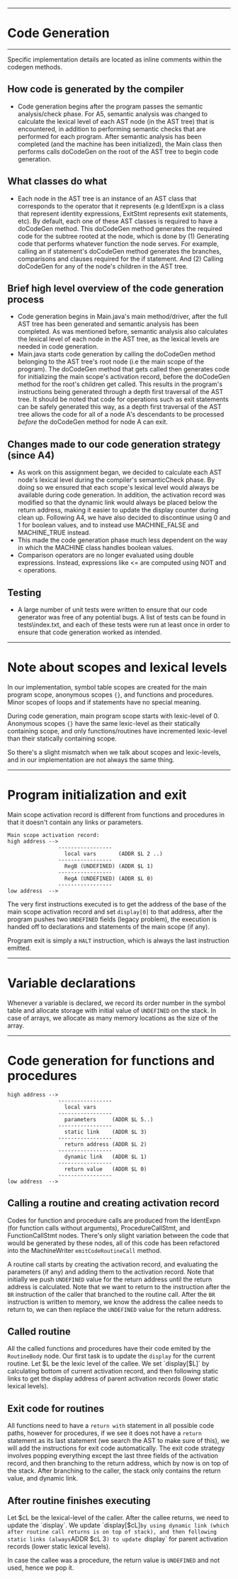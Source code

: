 -------------------------------------------------------------------------------
# Code Generation
-------------------------------------------------------------------------------

Specific implementation details are located as inline comments within the codegen methods.

## How code is generated by the compiler
* Code generation begins after the program passes the semantic analysis/check phase. For A5, semantic analysis was changed to calculate the lexical level of each AST node (in the AST tree) that is encountered, in addition to performing semantic checks that are performed for each program. After semantic analysis has been completed (and the machine has been initialized), the Main class then performs calls doCodeGen on the root of the AST tree to begin code generation.
	
## What classes do what
* Each node in the AST tree is an instance of an AST class that corresponds to the operator that it represents (e.g IdentExpn is a class that represent identity expressions, ExitStmt represents exit statements, etc). By default, each one of these AST classes is required to have a doCodeGen method. This doCodeGen method generates the required code for the subtree rooted at the node, which is done by (1) Generating code that performs whatever function the node serves. For example, calling an if statement's doCodeGen method generates the branches, comparisons and clauses required for the if statement. And (2) Calling doCodeGen for any of the node's children in the AST tree.

## Brief high level overview of the code generation process
* Code generation begins in Main.java's main method/driver, after the full AST tree has been generated and semantic analysis has been completed. As was mentioned before, semantic analysis also calculates the lexical level of each node in the AST tree, as the lexical levels are needed in code generation. 
* Main.java starts code generation by calling the doCodeGen method belonging to the AST tree's root node (i.e the main scope of the program). The doCodeGen method that gets called then generates code for initializing the main scope's activation record, before the doCodeGen method for the root's children get called. This results in the program's instructions being generated through a depth first traversal of the AST tree. It should be noted that code for operations such as exit statements can be safely generated this way, as a depth first traversal of the AST tree allows the code for all of a node A's descendants to be processed *before* the doCodeGen method for node A can exit.
	
## Changes made to our code generation strategy (since A4)
* As work on this assignment began, we decided to calculate each AST node's lexical level during the compiler's semanticCheck phase. By doing so we ensured that each scope's lexical level would always be available during code generation. In addition, the activation record was modified so that the dynamic link would always be placed below the return address, making it easier to update the display counter during clean up. 
Following A4, we have also decided to discontinue using 0 and 1 for boolean values, and to instead use MACHINE_FALSE and MACHINE_TRUE instead. 
* This made the code generation phase much less dependent on the way in which the MACHINE class handles boolean values.
* Comparison operators are no longer evaluated using double expressions. Instead, expressions like <= are computed using NOT and < operations.

## Testing
* A large number of unit tests were written to ensure that our code generator was free of any potential bugs. A list of tests can be found in tests\index.txt, and each of these tests were run at least once in order to ensure that code generation worked as intended.

------------------------------------------------------------------------------
# Note about scopes and lexical levels
In our implementation, symbol table scopes are created for the main program scope, anonymous scopes `{}`, and functions and procedures. Minor scopes of loops and if statements have no special meaning.

During code generation, main program scope starts with lexic-level of 0. Anonymous scopes `{}` have the same lexic-level as their statically containing scope, and only functions/routines have incremented lexic-level than their statically containing scope. 

So there's a slight mismatch when we talk about scopes and lexic-levels, and in our implementation are not always the same thing.

------------------------------------------------------------------------------
# Program initialization and exit
Main scope activation record is different from functions and procedures in that it doesn't contain any links or parameters.

```
Main scope activation record:
high address -->
				-----------------
				  local vars       (ADDR $L 2 ..)
				-----------------
				  RegB (UNDEFINED) (ADDR $L 1)
				-----------------
				  RegA (UNDEFINED) (ADDR $L 0)
				-----------------
low address  -->
```

The very first instructions executed is to get the address of the base of the main scope activation record and set `display[0]` to that address, after the program pushes two `UNDEFINED` fields (legacy problem), the execution is handed off to declarations and statements of the main scope (if any).

Program exit is simply a `HALT` instruction, which is always the last instruction emitted.

------------------------------------------------------------------------------
# Variable declarations

Whenever a variable is declared, we record its order number in the symbol table and allocate storage with initial value of `UNDEFINED` on the stack. 
In case of arrays, we allocate as many memory locations as the size of the array.


------------------------------------------------------------------------------
# Code generation for functions and procedures
```
high address -->
				-----------------
				  local vars
				-----------------
				  parameters     (ADDR $L 5..)
				-----------------
				  static link    (ADDR $L 3)
				-----------------
				  return address (ADDR $L 2)
				-----------------
				  dynamic link   (ADDR $L 1)
				-----------------
				  return value   (ADDR $L 0)
				-----------------
low address  -->
```

## Calling a routine and creating activation record
Codes for function and procedure calls are produced from the IdentExpn (for function calls without arguments), ProcedureCallStmt, and FunctionCallStmt nodes. There's only slight variation between the code that would be generated by these nodes, all of this code has been refactored into the MachineWriter `emitCodeRoutineCall` method.

A routine call starts by creating the activation record, and evaluating the parameters (if any) and adding them to the activation record.
Note that initially we push `UNDEFINED` value for the return address until the return address is calculated. Note that we want to return to the instruction after the `BR` instruction of the caller that branched to the routine call. After the `BR` instruction is written to memory, we know the address the callee needs to return to, we can then replace the `UNDEFINED` value for the return address.

## Called routine
All the called functions and procedures have their code emited by the `RoutineBody` node. Our first task is to update the `display` for the current routine. Let $L be the lexic level of the callee. We set `display[$L]` by calculating bottom of current activation record, and then following static links to get the display address of parent activation records (lower static lexical levels).

## Exit code for routines
All functions need to have a `return with` statement in all possible code paths, however for procedures, if we see it does not have a `return` statement as its last statement (we search the AST to make sure of this), we will add the instructions for exit code automatically.
The exit code strategy involves popping everything except the last three fields of the activation record, and then branching to the return address, which by now is on top of the stack. After branching to the caller, the stack only contains the return value, and dynamic link.

## After routine finishes executing
Let $cL be the lexical-level of the caller.
After the callee returns, we need to update the `display`. We update `display[$cL]` by using dynamic link (which after routine call returns is on top of stack), and then following static links (always `ADDR $cL 3`) to update `display` for parent activation records (lower static lexical levels).

In case the callee was a procedure, the return value is `UNDEFINED` and not used, hence we pop it.

